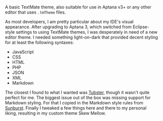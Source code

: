 A basic TextMate theme, also suitable for use in Aptana v3+ or any other editor that uses `.tmTheme` files.

As most developers, I am pretty particular about my IDE's visual appearance. After upgrading to Aptana 3, which switched from Eclipse-style settings to using TextMate themes, I was desperately in need of a new editor theme. I needed something light-on-dark that provided decent styling for at least the following syntaxes:

- JavaScript
- CSS
- HTML
- PHP
- JSON
- XML
- Markdown

The closest I found to what I wanted was [Tubster](https://github.com/filmgirl/TextMate-Themes/blob/master/Tubster.tmTheme), though it wasn't quite perfect for me. The biggest issue out of the box was missing support for Markdown styling. For that I copied in the Markdown style rules from [Sunburst](http://projects.serenity.de/textmate/). Finally I tweaked a few things here and there to my personal liking, resulting in my custom theme Skew Mellow.